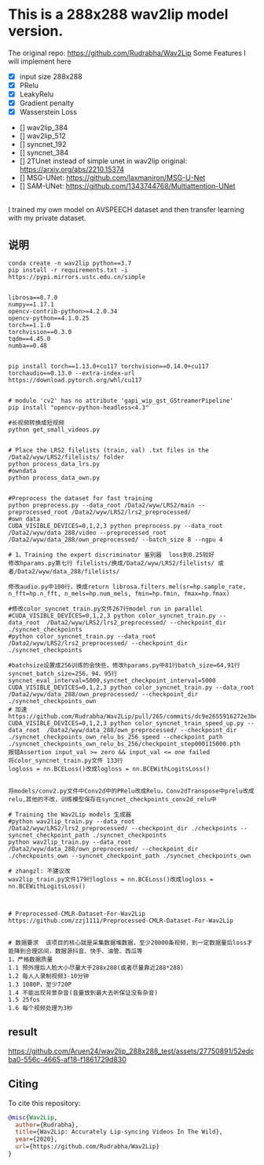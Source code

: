 # This is a 288x288 wav2lip model version.
The original repo: https://github.com/Rudrabha/Wav2Lip
Some Features I will implement here
- [x] input size 288x288
- [x] PRelu
- [x] LeakyRelu
- [x] Gradient penalty
- [x] Wasserstein Loss
- [] wav2lip_384
- [] wav2lip_512
- [] syncnet_192
- [] syncnet_384
- [] 2TUnet instead of simple unet in wav2lip original: https://arxiv.org/abs/2210.15374
- [] MSG-UNet: https://github.com/laxmaniron/MSG-U-Net
- [] SAM-UNet: https://github.com/1343744768/Multiattention-UNet
<br />
I trained my own model on AVSPEECH dataset and then transfer learning with my private dataset. 

## 说明
```shell
conda create -n wav2lip python==3.7
pip install -r requirements.txt -i https://pypi.mirrors.ustc.edu.cn/simple


librosa==0.7.0
numpy==1.17.1
opencv-contrib-python>=4.2.0.34
opencv-python==4.1.0.25
torch==1.1.0
torchvision==0.3.0
tqdm==4.45.0
numba==0.48


pip install torch==1.13.0+cu117 torchvision==0.14.0+cu117 torchaudio==0.13.0 --extra-index-url https://download.pytorch.org/whl/cu117


# module 'cv2' has no attribute 'gapi_wip_gst_GStreamerPipeline'
pip install "opencv-python-headless<4.3"

#长视频转换成短视频
python get_small_videos.py


# Place the LRS2 filelists (train, val) .txt files in the /Data2/wyw/LRS2/filelists/ folder
python process_data_lrs.py
#owndata
python process_data_own.py


#Preprocess the dataset for fast training
python preprocess.py --data_root /Data2/wyw/LRS2/main --preprocessed_root /Data2/wyw/LRS2/lrs2_preprocessed/
#own data
CUDA_VISIBLE_DEVICES=0,1,2,3 python preprocess.py --data_root /Data2/wyw/data_288/video --preprocessed_root /Data2/wyw/data_288/own_preprocessed/ --batch_size 8 --ngpu 4

# 1、Training the expert discriminator 鉴别器  loss到0.25较好
修改hparams.py第七行 filelists/换成/Data2/wyw/LRS2/filelists/ 或者/Data2/wyw/data_288/filelists/

修改audio.py中100行，换成return librosa.filters.mel(sr=hp.sample_rate, n_fft=hp.n_fft, n_mels=hp.num_mels, fmin=hp.fmin, fmax=hp.fmax)

#修改color_syncnet_train.py文件267行model run in parallel
#CUDA_VISIBLE_DEVICES=0,1,2,3 python color_syncnet_train.py --data_root  /Data2/wyw/LRS2/lrs2_preprocessed/ --checkpoint_dir ./syncnet_checkpoints
#python color_syncnet_train.py --data_root  /Data2/wyw/LRS2/lrs2_preprocessed/ --checkpoint_dir ./syncnet_checkpoints

#batchsize设置成256训练的会快些，修改hparams.py中81行batch_size=64,91行syncnet_batch_size=256，94、95行syncnet_eval_interval=5000,syncnet_checkpoint_interval=5000
CUDA_VISIBLE_DEVICES=0,1,2,3 python color_syncnet_train.py --data_root  /Data2/wyw/data_288/own_preprocessed/ --checkpoint_dir ./syncnet_checkpoints_own
# 加速https://github.com/Rudrabha/Wav2Lip/pull/265/commits/dc9e2655916272e3bee01aeafbe7939d11f5cbd5
CUDA_VISIBLE_DEVICES=0,1,2,3 python color_syncnet_train_speed_up.py --data_root  /Data2/wyw/data_288/own_preprocessed/ --checkpoint_dir ./syncnet_checkpoints_own_relu_bs_256_speed --checkpoint_path ./syncnet_checkpoints_own_relu_bs_256/checkpoint_step000115000.pth
报错Assertion input_val >= zero && input_val <= one failed
将color_syncnet_train.py文件 133行
logloss = nn.BCELoss()改成logloss = nn.BCEWithLogitsLoss()


将models/conv2.py文件中Conv2d中的PRelu改成Relu，Conv2dTranspose中prelu改成relu,其他的不改，训练模型保存在syncnet_checkpoints_conv2d_relu中

# Training the Wav2Lip models 生成器
#python wav2lip_train.py --data_root /Data2/wyw/LRS2/lrs2_preprocessed/ --checkpoint_dir ./checkpoints --syncnet_checkpoint_path ./syncnet_checkpoints
python wav2lip_train.py --data_root /Data2/wyw/data_288/own_preprocessed/ --checkpoint_dir ./checkpoints_own --syncnet_checkpoint_path ./syncnet_checkpoints_own

# zhangzl: 不建议改
wav2lip_train.py文件179行logloss = nn.BCELoss()改成logloss = nn.BCEWithLogitsLoss()



# Preprocessed-CMLR-Dataset-For-Wav2Lip
https://github.com/zzj1111/Preprocessed-CMLR-Dataset-For-Wav2Lip


# 数据要求  该项目的核心就是采集数据堆数据，至少20000条视频，到一定数据量后loss才能降到合理区间，数据源抖音、快手、油管、西瓜等
1，严格数据质量
1.1 预外理后人脸大小尽量大于288x288(或者尽量靠近288*288)
1.2 每人人录制视频3-10分钟
1.3 1080P，至少720P
1.4 不能出现背景杂音(音量放到最大去听保证没有杂音)
1.5 25fos
1.6 每个视频处理为3秒
```

## result
https://github.com/Aruen24/wav2lip_288x288_test/assets/27750891/52edcba0-556c-4665-af18-f1861729d830



## Citing

To cite this repository:

```bibtex
@misc{Wav2Lip,
  author={Rudrabha},
  title={Wav2Lip: Accurately Lip-syncing Videos In The Wild},
  year={2020},
  url={https://github.com/Rudrabha/Wav2Lip}
}
```


